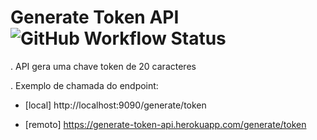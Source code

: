 # Generate Token API ![GitHub Workflow Status](https://img.shields.io/github/actions/workflow/status/ivancarlosantos/generate-token/maven)

. API gera uma chave token de 20 caracteres


. Exemplo de chamada do endpoint:


- [local] http://localhost:9090/generate/token

- [remoto] https://generate-token-api.herokuapp.com/generate/token
